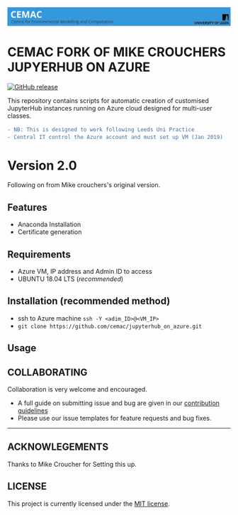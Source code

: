 <div align="center">
<a href="https://www.cemac.leeds.ac.uk/">
  <img src="https://github.com/cemac/cemac_generic/blob/master/Images/cemac.png"></a>
  <br>
</div>

# CEMAC FORK OF MIKE CROUCHERS JUPYERHUB ON AZURE


[![GitHub release](https://img.shields.io/badge/release-v.2.0-blue.svg)](
https://github.com/cemac/jupyterhub_on_azure/releases/tag/2.0)

This repository contains scripts for automatic creation of customised JupyterHub instances running on Azure cloud designed for multi-user classes.

```diff
- NB: This is designed to work following Leeds Uni Practice
- Central IT control the Azure account and must set up VM (Jan 2019)
```
# Version 2.0 #

Following on from Mike crouchers's original version.

## Features ##

* Anaconda Installation
* Certificate generation

## Requirements

* Azure VM, IP address and Admin ID to access
* UBUNTU 18.04 LTS (*recommended*)

## Installation (recommended method)

* ssh to Azure machine `ssh -Y <adim_ID>@<VM_IP>`
* `git clone https://github.com/cemac/jupyterhub_on_azure.git`

## Usage ##

## COLLABORATING

Collaboration is very welcome and encouraged.
* A full guide on submitting issue and bug are given in our [contribution guidelines](https://github.com/cemac/jupyterhub_on_azure/blob/master/CONTRIBUTING.md)
* Please use our issue templates for feature requests and bug fixes.

<hr>

## ACKNOWLEGEMENTS

Thanks to Mike Croucher for Setting this up.

## LICENSE

This project is currently licensed under the [MIT license](https://choosealicense.com/licenses/mit/).
